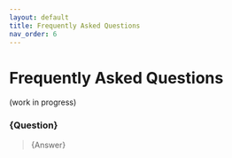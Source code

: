 ```yaml
---
layout: default
title: Frequently Asked Questions
nav_order: 6
---
```


# Frequently Asked Questions

(work in progress)

### {Question}
> {Answer}
